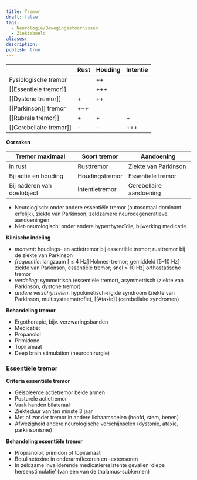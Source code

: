 ```yaml
---
title: Tremor
draft: false
tags:
  - Neurologie/Bewegingsstoornissen
  - Ziektebeeld
aliases: 
description: 
publish: true
---
```



|  | Rust | Houding | Intentie |
| --- | --- | --- | --- |
| Fysiologische tremor |  | ++ |  |
| [[Essentiele tremor]] |  | +++ |  |
| [[Dystone tremor]] | \+ | ++ |  |
| [[Parkinson]] tremor | +++ |  |  |
| [[Rubrale tremor]] | \+ | \+ | \+ |
| [[Cerebellaire tremor]] | \- | \- | +++ |

**Oorzaken**

| Tremor maximaal | Soort tremor | Aandoening |
| --- | --- | --- |
| In rust | Rusttremor | Ziekte van Parkinson |
| Bjj actie en houding | Houdingstremor | Essentiele tremor |
| Bij naderen van doelobject | Intentietremor | Cerebellaire aandoening |
- Neurologisch: onder andere essentiële tremor (autosomaal dominant erfelijk), ziekte van Parkinson, zeldzamere neurodegeneratieve aandoeningen
- Niet-neurologisch: onder andere hyperthyreoïdie, bijwerking medicatie

**Klinische indeling**

- _moment_: houdings- en actietremor bij essentiële tremor; rusttremor bij de ziekte van Parkinson
- _frequentie_: langzaam [ ≤ 4 Hz] Holmes-tremor; gemiddeld [5–10 Hz] ziekte van Parkinson, essentiële tremor; snel > 10 Hz] orthostatische tremor
- _verdeling_: symmetrisch (essentiële tremor), asymmetrisch (ziekte van Parkinson, dystone tremor)
- _andere verschijnselen_: hypokinetisch-rigide syndroom (ziekte van Parkinson, multisysteematrofie), [[Ataxie]] (cerebellaire syndromen)

**Behandeling tremor**

- Ergotherapie, bijv. verzwaringsbanden
- Medicatie:
 - Propanolol
 - Primidone
 - Topiramaat
- Deep brain stimulation (neurochirurgie)

### Essentiële tremor

**Criteria essentiële tremor**

- Geïsoleerde actietremor beide armen
- Posturele actietremor
- Vaak handen bilateraal
- Ziekteduur van ten minste 3 jaar
- Met of zonder tremor in andere lichaamsdelen (hoofd, stem, benen)
- Afwezigheid andere neurologische verschijnselen (dystonie, ataxie, parkinsonisme)

**Behandeling essentiële tremor**

- Propranolol, primidon of topiramaat
- Botulinetoxine in onderarmflexoren en -extensoren
- In zeldzame invaliderende medicatieresistente gevallen ‘diepe hersenstimulatie’ (van een van de thalamus-subkernen)

